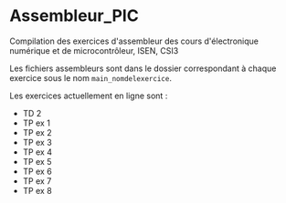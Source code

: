 ﻿# Assembleur_PIC

Compilation des exercices d'assembleur des cours d'électronique numérique et de microcontrôleur, ISEN, CSI3

Les fichiers assembleurs sont dans le dossier correspondant à chaque exercice sous le nom `main_nomdelexercice`.

Les exercices actuellement en ligne sont :
-  TD 2
-  TP ex 1
-  TP ex 2
-  TP ex 3
-  TP ex 4
-  TP ex 5
-  TP ex 6
-  TP ex 7
-  TP ex 8
